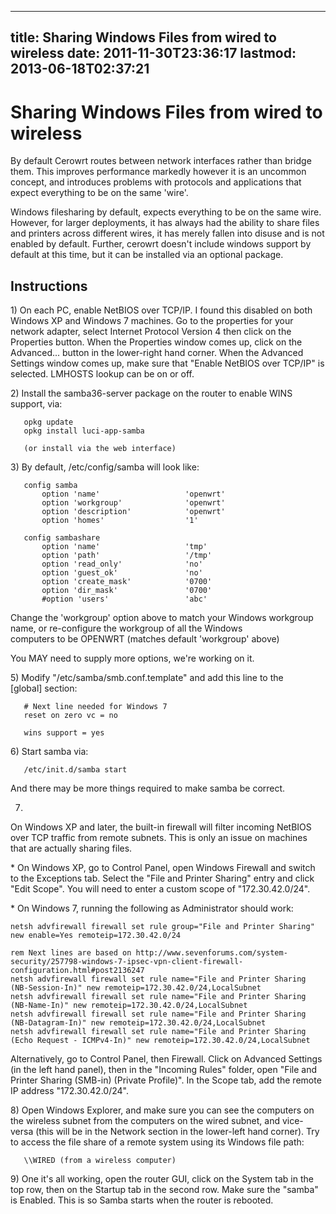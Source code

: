 
---
title: Sharing Windows Files from wired to wireless
date: 2011-11-30T23:36:17
lastmod: 2013-06-18T02:37:21
---
Sharing Windows Files from wired to wireless
============================================

By default Cerowrt routes between network interfaces rather than bridge
them. This improves performance markedly however it is an uncommon
concept, and introduces problems with protocols and applications that
expect everything to be on the same 'wire'.

Windows filesharing by default, expects everything to be on the same
wire. However, for larger deployments, it has always had the ability to
share files and printers across different wires, it has merely fallen
into disuse and is not enabled by default. Further, cerowrt doesn't
include windows support by default at this time, but it can be installed
via an optional package.

Instructions
------------

1\) On each PC, enable NetBIOS over TCP/IP. I found this disabled on both
Windows XP and Windows 7 machines. Go to the properties for your network
adapter, select Internet Protocol Version 4 then click on the Properties
button. When the Properties window comes up, click on the Advanced...
button in the lower-right hand corner. When the Advanced Settings window
comes up, make sure that "Enable NetBIOS over TCP/IP" is selected.
LMHOSTS lookup can be on or off.

2\) Install the samba36-server package on the router to enable WINS
support, via:

       opkg update
       opkg install luci-app-samba

       (or install via the web interface)

3\) By default, /etc/config/samba will look like:

       config samba
           option 'name'                   'openwrt'
           option 'workgroup'              'openwrt'
           option 'description'            'openwrt'
           option 'homes'                  '1'

       config sambashare
           option 'name'                   'tmp'
           option 'path'                   '/tmp'
           option 'read_only'              'no'
           option 'guest_ok'               'no'
           option 'create_mask'            '0700'
           option 'dir_mask'               '0700'
           #option 'users'                 'abc'

Change the 'workgroup' option above to match your Windows workgroup
name, or re-configure the workgroup of all the Windows\
computers to be OPENWRT (matches default 'workgroup' above)

You MAY need to supply more options, we're working on it.

5\) Modify "/etc/samba/smb.conf.template" and add this line to the\
\[global\] section:

       # Next line needed for Windows 7
       reset on zero vc = no

       wins support = yes

6\) Start samba via:

       /etc/init.d/samba start

And there may be more things required to make samba be correct.

7)

On Windows XP and later, the built-in firewall will filter incoming
NetBIOS over TCP traffic from remote subnets. This is only an issue on
machines that are actually sharing files.

\* On Windows XP, go to Control Panel, open Windows Firewall and switch
to the Exceptions tab. Select the "File and Printer Sharing" entry and
click "Edit Scope". You will need to enter a custom scope of
"172.30.42.0/24".

\* On Windows 7, running the following as Administrator should work:

    netsh advfirewall firewall set rule group="File and Printer Sharing" new enable=Yes remoteip=172.30.42.0/24

    rem Next lines are based on http://www.sevenforums.com/system-security/257798-windows-7-ipsec-vpn-client-firewall-configuration.html#post2136247
    netsh advfirewall firewall set rule name="File and Printer Sharing (NB-Session-In)" new remoteip=172.30.42.0/24,LocalSubnet
    netsh advfirewall firewall set rule name="File and Printer Sharing (NB-Name-In)" new remoteip=172.30.42.0/24,LocalSubnet
    netsh advfirewall firewall set rule name="File and Printer Sharing (NB-Datagram-In)" new remoteip=172.30.42.0/24,LocalSubnet
    netsh advfirewall firewall set rule name="File and Printer Sharing (Echo Request - ICMPv4-In)" new remoteip=172.30.42.0/24,LocalSubnet

Alternatively, go to Control Panel, then Firewall. Click on Advanced
Settings (in the left hand panel), then in the "Incoming Rules" folder,
open "File and Printer Sharing (SMB-in) (Private Profile)". In the Scope
tab, add the remote IP address "172.30.42.0/24".

8\) Open Windows Explorer, and make sure you can see the computers on the
wireless subnet from the computers on the wired subnet, and vice-versa
(this will be in the Network section in the lower-left hand corner). Try
to access the file share of a remote system using its Windows file path:

       \\WIRED (from a wireless computer)

9\) One it's all working, open the router GUI, click on the System tab in
the top row, then on the Startup tab in the second row. Make sure the
"samba" is Enabled. This is so Samba starts when the router is rebooted.
